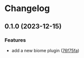 # Changelog

## 0.1.0 (2023-12-15)


### Features

* add a new biome plugin ([76f75fa](https://github.com/rowanmanning/toolchain/commit/76f75fa4e806d7934deedf9111df5034e3dbd1d0))
